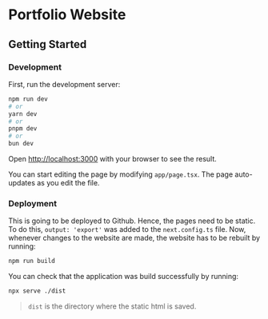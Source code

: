 # Portfolio Website
## Getting Started

### Development

First, run the development server:

```bash
npm run dev
# or
yarn dev
# or
pnpm dev
# or
bun dev
```

Open [http://localhost:3000](http://localhost:3000) with your browser to see the result.

You can start editing the page by modifying `app/page.tsx`. The page auto-updates as you edit the file.

### Deployment

This is going to be deployed to Github. Hence, the pages need to be static. To do this, `output: 'export'` was added to the `next.config.ts` file. Now, whenever changes to the website are made, the website has to be rebuilt by running:

```bash
npm run build
```

You can check that the application was build successfully by running:

```bash
npx serve ./dist
```

>`dist` is the directory where the static html is saved.